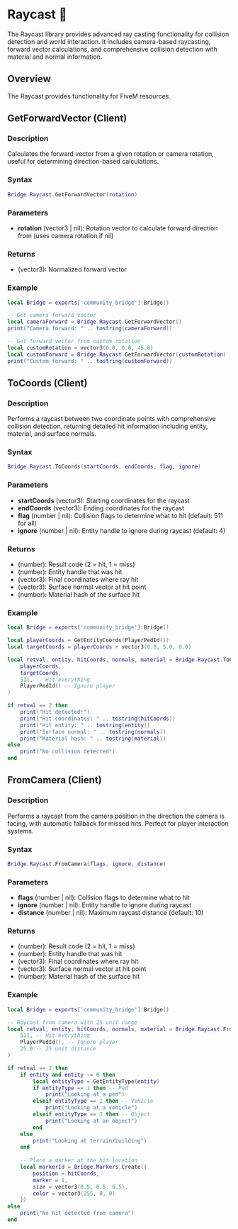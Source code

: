 # Raycast 🎯

<!--META
nav: true
toc: true
description: The Raycast library provides advanced ray casting functionality for collision detection and world interaction. It includes camera-based raycasting, forward vector calculations, and comprehensive collision detection with material and normal information.
-->

The Raycast library provides advanced ray casting functionality for collision detection and world interaction. It includes camera-based raycasting, forward vector calculations, and comprehensive collision detection with material and normal information.

## Overview

The Raycast provides functionality for FiveM resources.

## GetForwardVector (Client)

### Description
Calculates the forward vector from a given rotation or camera rotation, useful for determining direction-based calculations.

### Syntax
```lua
Bridge.Raycast.GetForwardVector(rotation)
```

### Parameters
- **rotation** (vector3 | nil): Rotation vector to calculate forward direction from (uses camera rotation if nil)

### Returns
- (vector3): Normalized forward vector

### Example
```lua
local Bridge = exports['community_bridge']:Bridge()

-- Get camera forward vector
local cameraForward = Bridge.Raycast.GetForwardVector()
print("Camera forward: " .. tostring(cameraForward))

-- Get forward vector from custom rotation
local customRotation = vector3(0.0, 0.0, 45.0)
local customForward = Bridge.Raycast.GetForwardVector(customRotation)
print("Custom forward: " .. tostring(customForward))
```

## ToCoords (Client)

### Description
Performs a raycast between two coordinate points with comprehensive collision detection, returning detailed hit information including entity, material, and surface normals.

### Syntax
```lua
Bridge.Raycast.ToCoords(startCoords, endCoords, flag, ignore)
```

### Parameters
- **startCoords** (vector3): Starting coordinates for the raycast
- **endCoords** (vector3): Ending coordinates for the raycast
- **flag** (number | nil): Collision flags to determine what to hit (default: 511 for all)
- **ignore** (number | nil): Entity handle to ignore during raycast (default: 4)

### Returns
- (number): Result code (2 = hit, 1 = miss)
- (number): Entity handle that was hit
- (vector3): Final coordinates where ray hit
- (vector3): Surface normal vector at hit point
- (number): Material hash of the surface hit

### Example
```lua
local Bridge = exports['community_bridge']:Bridge()

local playerCoords = GetEntityCoords(PlayerPedId())
local targetCoords = playerCoords + vector3(0.0, 5.0, 0.0)

local retval, entity, hitCoords, normals, material = Bridge.Raycast.ToCoords(
    playerCoords,
    targetCoords,
    511, -- Hit everything
    PlayerPedId() -- Ignore player
)

if retval == 2 then
    print("Hit detected!")
    print("Hit coordinates: " .. tostring(hitCoords))
    print("Hit entity: " .. tostring(entity))
    print("Surface normal: " .. tostring(normals))
    print("Material hash: " .. tostring(material))
else
    print("No collision detected")
end
```

## FromCamera (Client)

### Description
Performs a raycast from the camera position in the direction the camera is facing, with automatic fallback for missed hits. Perfect for player interaction systems.

### Syntax
```lua
Bridge.Raycast.FromCamera(flags, ignore, distance)
```

### Parameters
- **flags** (number | nil): Collision flags to determine what to hit
- **ignore** (number | nil): Entity handle to ignore during raycast
- **distance** (number | nil): Maximum raycast distance (default: 10)

### Returns
- (number): Result code (2 = hit, 1 = miss)
- (number): Entity handle that was hit
- (vector3): Final coordinates where ray hit
- (vector3): Surface normal vector at hit point
- (number): Material hash of the surface hit

### Example
```lua
local Bridge = exports['community_bridge']:Bridge()

-- Raycast from camera with 25 unit range
local retval, entity, hitCoords, normals, material = Bridge.Raycast.FromCamera(
    511, -- Hit everything
    PlayerPedId(), -- Ignore player
    25.0 -- 25 unit distance
)

if retval == 2 then
    if entity and entity ~= 0 then
        local entityType = GetEntityType(entity)
        if entityType == 1 then -- Ped
            print("Looking at a ped")
        elseif entityType == 2 then -- Vehicle
            print("Looking at a vehicle")
        elseif entityType == 3 then -- Object
            print("Looking at an object")
        end
    else
        print("Looking at terrain/building")
    end
    
    -- Place a marker at the hit location
    local markerId = Bridge.Markers.Create({
        position = hitCoords,
        marker = 1,
        size = vector3(0.5, 0.5, 0.5),
        color = vector3(255, 0, 0)
    })
else
    print("No hit detected from camera")
end
```

